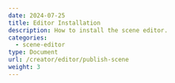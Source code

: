 ```yaml
---
date: 2024-07-25
title: Editor Installation
description: How to install the scene editor.
categories:
  - scene-editor
type: Document
url: /creator/editor/publish-scene
weight: 3
---
```


<!-- TODO: Copy and rearrange all content about publishing
leave CLI stuff in SDK -->
